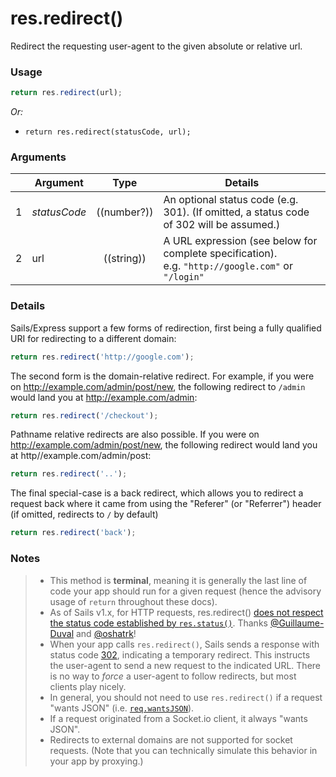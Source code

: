 # res.redirect()

Redirect the requesting user-agent to the given absolute or relative url.


### Usage
```js
return res.redirect(url);
```


_Or:_
+ `return res.redirect(statusCode, url);`

### Arguments

|   | Argument       | Type        | Details |
|---|----------------|:-----------:|---------|
| 1 | _statusCode_   | ((number?)) | An optional status code (e.g. 301).  (If omitted, a status code of 302 will be assumed.)
| 2 | url            | ((string))  | A URL expression (see below for complete specification).<br/> e.g. `"http://google.com"` or `"/login"`



### Details

Sails/Express support a few forms of redirection, first being a fully qualified URI for redirecting to a different domain:

```javascript
return res.redirect('http://google.com');
```

The second form is the domain-relative redirect.  For example, if you were on http://example.com/admin/post/new, the following redirect to `/admin` would land you at http://example.com/admin:

```javascript
return res.redirect('/checkout');
```

Pathname relative redirects are also possible. If you were on http://example.com/admin/post/new, the following redirect would land you at http//example.com/admin/post:

```javascript
return res.redirect('..');
```
The final special-case is a back redirect, which allows you to redirect a request back where it came from using the "Referer" (or "Referrer") header (if omitted, redirects to `/` by default)

```javascript
return res.redirect('back');
```

### Notes
> + This method is **terminal**, meaning it is generally the last line of code your app should run for a given request (hence the advisory usage of `return` throughout these docs).
> + As of Sails v1.x, for HTTP requests, res.redirect() [does not respect the status code established by `res.status()`](https://github.com/balderdashy/sails-docs/pull/796#issuecomment-284224746).  Thanks [@Guillaume-Duval](https://github.com/Guillaume-Duval) and [@oshatrk](https://github.com/oshatrk)!
> + When your app calls `res.redirect()`, Sails sends a response with status code [302](http://en.wikipedia.org/wiki/List_of_HTTP_status_codes#3xx_Redirection), indicating a temporary redirect.  This instructs the user-agent to send a new request to the indicated URL.  There is no way to _force_ a user-agent to follow redirects, but most clients play nicely.
> + In general, you should not need to use `res.redirect()` if a request "wants JSON" (i.e. [`req.wantsJSON`](http://sailsjs.com/documentation/reference/req/req.wantsJSON.html)).
> + If a request originated from a Socket.io client, it always "wants JSON".
> + Redirects to external domains are not supported for socket requests.  (Note that you can technically simulate this behavior in your app by proxying.)








<docmeta name="displayName" value="res.redirect()">
<docmeta name="pageType" value="method">

